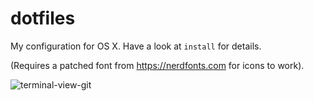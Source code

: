 # dotfiles

My configuration for OS X. Have a look at `install` for details.

(Requires a patched font from https://nerdfonts.com for icons to work).

![terminal-view-git](https://i.imgur.com/JAhId1q.gif)
